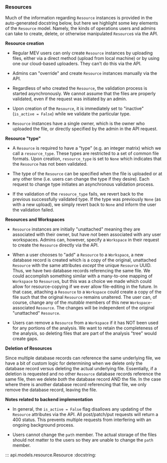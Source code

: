 ### Resources

Much of the information regarding `Resource` instances is provided in the auto-generated docstring below, but here we highlight some key elements of the `Resource` model.  Namely, the kinds of operations users and admins can take to create, delete, or otherwise manipulated `Resource`s via the API.

**Resource creation**

- Regular MEV users can only create `Resource` instances by uploading files, either via a direct method (upload from local machine) or by using one our cloud-based uploaders. They can't do this via the API.

- Admins can "override" and create `Resource` instances manually via the API.

- Regardless of who created the `Resource`, the validation process is started asynchronously.  We cannot assume that the files are properly validated, even if the request was initiated by an admin.

- Upon creation of the `Resource`, it is immediately set to "inactive" (`is_active = False`) while we validate the particular type.

- `Resource` instances have a single owner, which is the owner who uploaded the file, or directly specified by the admin in the API request.

**Resource "type"**

- A `Resource` is required to have a "type" (e.g. an integer matrix) which we call a `resource_type`.  These types are restricted to a set of common file formats.  Upon creation, `resource_type` is set to `None` which indicates that the `Resource` has not been validated.

- The type of the `Resource` can be specified when the file is uploaded or at any other time (i.e. users can change the type if they desire).  Each request to change type initiates an asynchronous validation process.

- If the validation of the `resource_type` fails, we revert back to the previous successfully validated type.  If the type was previously `None` (as with a new upload), we simply revert back to `None` and inform the user the validation failed.

**Resources and Workspaces**

- `Resource` instances are initially "unattached" meaning they are associated with their owner, but have *not* been associated with any user workspaces.  Admins can, however, specify a `Workspace` in their request to create the `Resource` directly via the API.

- When a user chooses to "add" a `Resource` to a `Workspace`, a new database record is created which is a copy of the original, unattached `Resource` with the same attributes *except* the unique `Resource` UUID.  Thus, we have two database records referencing the same file.
We could accomplish something similar with a many-to-one mapping of `Workspace` to `Resource`s, but this was a choice we made which could allow for resource-copying if we ever allow file-editing in the future.  In that case, attaching a `Resource` to a `Workspace` could create a copy of the file such that the original `Resource` remains unaltered.
The user can, of course, change any of the *mutable* members of this new `Workspace`-associated `Resource`.  The changes will be independent of the original "unattached" `Resource`.

- Users can remove a `Resource` from a `Workspace` if it has NOT been used for any portions of the analysis.  We want to retain the completeness of the analysis, so deleting files that are part of the analysis "tree" would create gaps. 

**Deletion of Resources**

Since multiple database records can reference the same underlying file, we have a bit of custom logic for determining when we delete only the database record versus deleting the actual underlying file.  Essentially, if a deletion is requested and no other `Resource` database records reference the same file, then we delete *both* the database record AND the file.  In the case where there is another database record referencing that file, we only remove the database record, leaving the file.

**Notes related to backend implementation**

- In general, the `is_active = False` flag disallows any updating of the `Resource` attributes via the API.  All post/patch/put requests will return a 400 status.  This prevents multiple requests from interfering with an ongoing background process.

- Users cannot change the `path` member.  The actual storage of the files should not matter to the users so they are unable to change the `path` member.




::: api.models.resource.Resource
    :docstring: